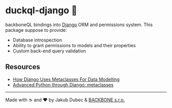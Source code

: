 # duckql-django 🐥

backboneQL bindings into [Django](https://www.djangoproject.com/) ORM and permissions system. This package suppose
to provide:

- Database introspection
- Ability to grant permissions to models and their properties
- Custom back-end query validation

## Resources

- [How Django Uses Metaclasses For Data Modelling](https://medium.com/swlh/how-django-use-data-descriptors-metaclasses-for-data-modelling-14b307280fce)
- [Advanced Python through Django: metaclasses](https://reinout.vanrees.org/weblog/2013/05/16/advanced-python-metaclasses.html)

---
Made with ☕️ and ❤️ by Jakub Dubec & [BACKBONE s.r.o.](https://www.backbone.sk/en/)
